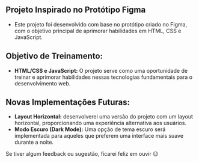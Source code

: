 ## Projeto Inspirado no Protótipo Figma
- Este projeto foi desenvolvido com base no protótipo criado no Figma, com o objetivo principal de aprimorar habilidades em HTML, CSS e JavaScript.

## Objetivo de Treinamento:
- **HTML/CSS e JavaScript:** O projeto serve como uma oportunidade de treinar e aprimorar habilidades nessas tecnologias fundamentais para o desenvolvimento web.

## Novas Implementações Futuras:
- **Layout Horizontal:** desenvolverei uma versão do projeto com um layout horizontal, proporcionando uma experiência alternativa aos usuários.
- **Modo Escuro (Dark Mode):** Uma opção de tema escuro será implementada para aqueles que preferem uma interface mais suave durante a noite.

Se tiver algum feedback ou sugestão, ficarei feliz em ouvir 😉
